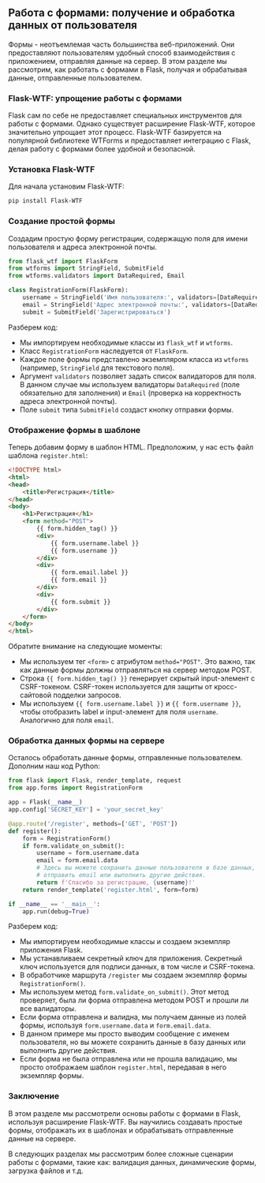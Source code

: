 ## Работа с формами: получение и обработка данных от пользователя

Формы - неотъемлемая часть большинства веб-приложений. Они предоставляют пользователям удобный способ взаимодействия с приложением, отправляя данные на сервер. В этом разделе мы рассмотрим, как работать с формами в Flask, получая и обрабатывая данные, отправленные пользователем.

### Flask-WTF: упрощение работы с формами

Flask сам по себе не предоставляет специальных инструментов для работы с формами. Однако существует расширение Flask-WTF, которое значительно упрощает этот процесс. Flask-WTF  базируется на популярной библиотеке WTForms и предоставляет интеграцию с Flask, делая работу с формами более удобной и безопасной.

### Установка Flask-WTF

Для начала установим Flask-WTF:

```bash
pip install Flask-WTF
```

### Создание простой формы

Создадим простую форму регистрации, содержащую поля для имени пользователя и адреса электронной почты. 

```python
from flask_wtf import FlaskForm
from wtforms import StringField, SubmitField
from wtforms.validators import DataRequired, Email

class RegistrationForm(FlaskForm):
    username = StringField('Имя пользователя:', validators=[DataRequired()])
    email = StringField('Адрес электронной почты:', validators=[DataRequired(), Email()])
    submit = SubmitField('Зарегистрироваться')
```

Разберем код:

- Мы импортируем необходимые классы из `flask_wtf` и `wtforms`.
- Класс `RegistrationForm` наследуется от `FlaskForm`.
- Каждое поле формы представлено экземпляром класса из `wtforms` (например, `StringField` для текстового поля).
- Аргумент `validators` позволяет задать список валидаторов для поля. В данном случае мы используем валидаторы `DataRequired` (поле обязательно для заполнения) и `Email` (проверка на корректность адреса электронной почты).
- Поле `submit` типа `SubmitField` создаст кнопку отправки формы.

### Отображение формы в шаблоне

Теперь добавим форму в шаблон HTML. Предположим, у нас есть файл шаблона `register.html`:

```html
<!DOCTYPE html>
<html>
<head>
    <title>Регистрация</title>
</head>
<body>
    <h1>Регистрация</h1>
    <form method="POST">
        {{ form.hidden_tag() }}
        <div>
            {{ form.username.label }}
            {{ form.username }}
        </div>
        <div>
            {{ form.email.label }}
            {{ form.email }}
        </div>
        <div>
            {{ form.submit }}
        </div>
    </form>
</body>
</html>
```

Обратите внимание на следующие моменты:

- Мы используем тег `<form>` с атрибутом `method="POST"`. Это важно, так как данные формы должны отправляться на сервер методом POST.
- Строка `{{ form.hidden_tag() }}` генерирует скрытый input-элемент с CSRF-токеном. CSRF-токен используется для защиты от кросс-сайтовой подделки запросов. 
- Мы используем `{{ form.username.label }}` и `{{ form.username }}`, чтобы отобразить label и input-элемент для поля `username`. Аналогично для поля `email`.

### Обработка данных формы на сервере

Осталось обработать данные формы, отправленные пользователем. Дополним наш код Python:

```python
from flask import Flask, render_template, request
from app.forms import RegistrationForm

app = Flask(__name__)
app.config['SECRET_KEY'] = 'your_secret_key'

@app.route('/register', methods=['GET', 'POST'])
def register():
    form = RegistrationForm()
    if form.validate_on_submit():
        username = form.username.data
        email = form.email.data
        # Здесь вы можете сохранить данные пользователя в базе данных, 
        # отправить email или выполнить другие действия.
        return f'Спасибо за регистрацию, {username}!'
    return render_template('register.html', form=form)

if __name__ == '__main__':
    app.run(debug=True)
```

Разберем код:

- Мы импортируем необходимые классы и создаем экземпляр приложения Flask.
- Мы устанавливаем секретный ключ для приложения. Секретный ключ используется для подписи данных, в том числе и CSRF-токена.
- В обработчике маршрута `/register` мы создаем экземпляр формы `RegistrationForm()`.
-  Мы используем метод `form.validate_on_submit()`. Этот метод проверяет, была ли форма отправлена методом POST и прошли ли все валидаторы. 
- Если форма отправлена и валидна, мы получаем данные из полей формы, используя `form.username.data` и `form.email.data`.
- В данном примере мы просто выводим сообщение с именем пользователя, но вы можете сохранить данные в базу данных или выполнить другие действия.
- Если форма не была отправлена или не прошла валидацию, мы просто отображаем шаблон `register.html`, передавая в него экземпляр формы.


### Заключение

В этом разделе мы рассмотрели основы работы с формами в Flask, используя расширение Flask-WTF. Вы научились создавать простые формы, отображать их в шаблонах и обрабатывать отправленные данные на сервере. 

В следующих разделах мы рассмотрим более сложные сценарии работы с формами, такие как: валидация данных, динамические формы, загрузка файлов и т.д.
